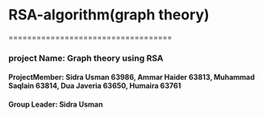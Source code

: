 # RSA-algorithm(graph theory)
===================================
<h3>project Name: Graph theory using RSA</h3>
<h4>ProjectMember: Sidra Usman 63986, Ammar Haider 63813, Muhammad Saqlain 63814, Dua Javeria 63650, Humaira 63761</h4>
<h4>Group Leader: Sidra Usman </h4>


